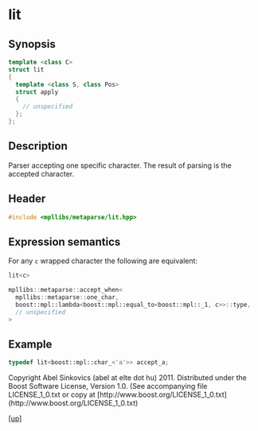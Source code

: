 # lit

## Synopsis

```cpp
template <class C>
struct lit
{
  template <class S, class Pos>
  struct apply
  {
    // unspecified
  };
};
```

## Description

Parser accepting one specific character. The result of parsing is the accepted
character.

## Header

```cpp
#include <mpllibs/metaparse/lit.hpp>
```

## Expression semantics

For any `c` wrapped character the following are equivalent:

```cpp
lit<c>

mpllibs::metaparse::accept_when<
  mpllibs::metaparse::one_char,
  boost::mpl::lambda<boost::mpl::equal_to<boost::mpl::_1, c>>::type,
  // unspecified
>
```

## Example

```cpp
typedef lit<boost::mpl::char_<'a'>> accept_a;
```

<p class="copyright">
Copyright Abel Sinkovics (abel at elte dot hu) 2011.
Distributed under the Boost Software License, Version 1.0.
(See accompanying file LICENSE_1_0.txt or copy at
[http://www.boost.org/LICENSE_1_0.txt](http://www.boost.org/LICENSE_1_0.txt)
</p>

[[up]](reference.html)


